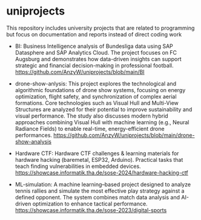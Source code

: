 # uniprojects
This repository includes university projects that are related to programming but focus on documentation and reports instead of direct coding work

- BI:
  Business Intelligence analysis of Bundesliga data using SAP Datasphere and SAP Analytics Cloud. The project focuses on FC Augsburg and demonstrates how data-driven insights can support strategic and financial decision-making in professional football.
https://github.com/AnzyW/uniprojects/blob/main/BI

- drone-show-anlysis:
  This project explores the technological and algorithmic foundations of drone show systems, focusing on energy optimization, flight safety, and synchronization of complex aerial formations.
Core technologies such as Visual Hull and Multi-View Structures are analyzed for their potential to improve sustainability and visual performance.
The study also discusses modern hybrid approaches combining Visual Hull with machine learning (e.g., Neural Radiance Fields) to enable real-time, energy-efficient drone performances.
https://github.com/AnzyW/uniprojects/blob/main/drone-show-analysis

- Hardware CTF:
  Hardware CTF challenges & learning materials for hardware hacking (baremetal, ESP32, Arduino). Practical tasks that teach finding vulnerabilities in embedded devices.
  https://showcase.informatik.tha.de/sose-2024/hardware-hacking-ctf

- ML-simulation:
  A machine learning–based project designed to analyze tennis rallies and simulate the most effective play strategy against a defined opponent. The system combines match data analysis and AI-driven optimization to enhance tactical performance.
  https://showcase.informatik.tha.de/sose-2023/digital-sports
  
